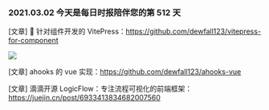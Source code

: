 ### 2021.03.02 今天是每日时报陪伴您的第 512 天

[文章] 📖 针对组件开发的 VitePress：<https://github.com/dewfall123/vitepress-for-component>

![](https://github.com/dewfall123/vitepress-for-component/blob/master/demo.png)

[文章] ahooks 的 vue 实现：<https://github.com/dewfall123/ahooks-vue>

[文章] 滴滴开源 LogicFlow：专注流程可视化的前端框架：<https://juejin.cn/post/6933413834682007560>
